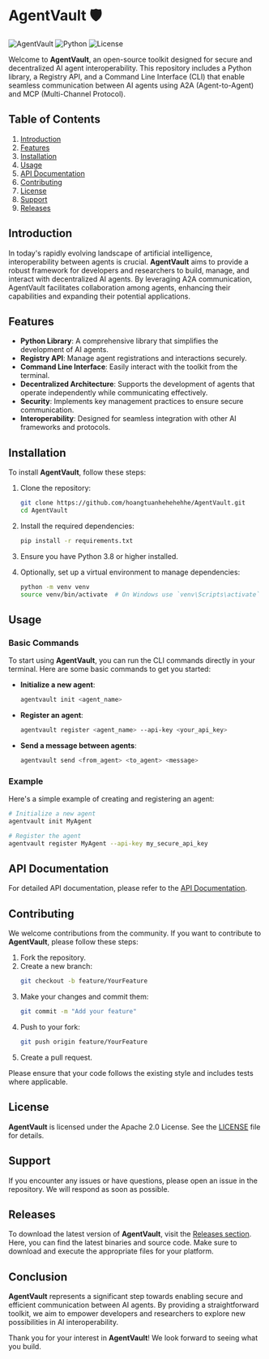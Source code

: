 # AgentVault 🛡️

![AgentVault](https://img.shields.io/badge/AgentVault-Open%20Source-blue.svg)
![Python](https://img.shields.io/badge/Python-3.8%2B-green.svg)
![License](https://img.shields.io/badge/License-Apache%202.0-yellow.svg)

Welcome to **AgentVault**, an open-source toolkit designed for secure and decentralized AI agent interoperability. This repository includes a Python library, a Registry API, and a Command Line Interface (CLI) that enable seamless communication between AI agents using A2A (Agent-to-Agent) and MCP (Multi-Channel Protocol).

## Table of Contents

1. [Introduction](#introduction)
2. [Features](#features)
3. [Installation](#installation)
4. [Usage](#usage)
5. [API Documentation](#api-documentation)
6. [Contributing](#contributing)
7. [License](#license)
8. [Support](#support)
9. [Releases](#releases)

## Introduction

In today's rapidly evolving landscape of artificial intelligence, interoperability between agents is crucial. **AgentVault** aims to provide a robust framework for developers and researchers to build, manage, and interact with decentralized AI agents. By leveraging A2A communication, AgentVault facilitates collaboration among agents, enhancing their capabilities and expanding their potential applications.

## Features

- **Python Library**: A comprehensive library that simplifies the development of AI agents.
- **Registry API**: Manage agent registrations and interactions securely.
- **Command Line Interface**: Easily interact with the toolkit from the terminal.
- **Decentralized Architecture**: Supports the development of agents that operate independently while communicating effectively.
- **Security**: Implements key management practices to ensure secure communication.
- **Interoperability**: Designed for seamless integration with other AI frameworks and protocols.

## Installation

To install **AgentVault**, follow these steps:

1. Clone the repository:
   ```bash
   git clone https://github.com/hoangtuanhehehehhe/AgentVault.git
   cd AgentVault
   ```

2. Install the required dependencies:
   ```bash
   pip install -r requirements.txt
   ```

3. Ensure you have Python 3.8 or higher installed.

4. Optionally, set up a virtual environment to manage dependencies:
   ```bash
   python -m venv venv
   source venv/bin/activate  # On Windows use `venv\Scripts\activate`
   ```

## Usage

### Basic Commands

To start using **AgentVault**, you can run the CLI commands directly in your terminal. Here are some basic commands to get you started:

- **Initialize a new agent**:
  ```bash
  agentvault init <agent_name>
  ```

- **Register an agent**:
  ```bash
  agentvault register <agent_name> --api-key <your_api_key>
  ```

- **Send a message between agents**:
  ```bash
  agentvault send <from_agent> <to_agent> <message>
  ```

### Example

Here's a simple example of creating and registering an agent:

```bash
# Initialize a new agent
agentvault init MyAgent

# Register the agent
agentvault register MyAgent --api-key my_secure_api_key
```

## API Documentation

For detailed API documentation, please refer to the [API Documentation](https://github.com/hoangtuanhehehehhe/AgentVault/wiki).

## Contributing

We welcome contributions from the community. If you want to contribute to **AgentVault**, please follow these steps:

1. Fork the repository.
2. Create a new branch:
   ```bash
   git checkout -b feature/YourFeature
   ```
3. Make your changes and commit them:
   ```bash
   git commit -m "Add your feature"
   ```
4. Push to your fork:
   ```bash
   git push origin feature/YourFeature
   ```
5. Create a pull request.

Please ensure that your code follows the existing style and includes tests where applicable.

## License

**AgentVault** is licensed under the Apache 2.0 License. See the [LICENSE](LICENSE) file for details.

## Support

If you encounter any issues or have questions, please open an issue in the repository. We will respond as soon as possible.

## Releases

To download the latest version of **AgentVault**, visit the [Releases section](https://github.com/hoangtuanhehehehhe/AgentVault/releases). Here, you can find the latest binaries and source code. Make sure to download and execute the appropriate files for your platform.

## Conclusion

**AgentVault** represents a significant step towards enabling secure and efficient communication between AI agents. By providing a straightforward toolkit, we aim to empower developers and researchers to explore new possibilities in AI interoperability.

Thank you for your interest in **AgentVault**! We look forward to seeing what you build.